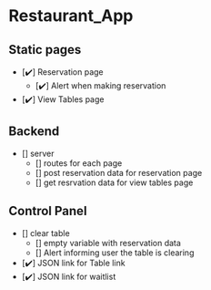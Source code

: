 # Restaurant_App

## Static pages
* [✔️] Reservation page
    * [✔️] Alert when making reservation
* [✔️] View Tables page

## Backend
* [] server
    * [] routes for each page
    * [] post reservation data for reservation page
    * [] get resrvation data for view tables page

## Control Panel
* [] clear table
    * [] empty variable with reservation data
    * [] Alert informing user the table is clearing
* [✔️] JSON link for Table link
* [✔️] JSON link for waitlist
